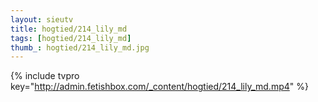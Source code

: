 ```yaml
--- 
layout: sieutv
title: hogtied/214_lily_md
tags: [hogtied/214_lily_md]
thumb_: hogtied/214_lily_md.jpg
---
```

{% include tvpro key="http://admin.fetishbox.com/_content/hogtied/214_lily_md.mp4" %} 
